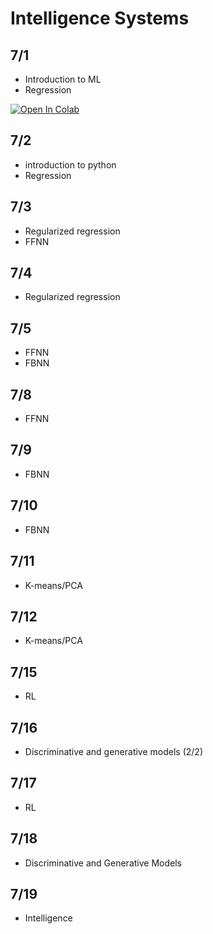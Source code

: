 # Intelligence Systems
## 7/1
- Introduction to ML
- Regression

[![Open In Colab](https://colab.research.google.com/assets/colab-badge.svg)](https://colab.research.google.com/drive/1RGu2P5b_u8P8hzxZhAl9Lag8JSPeONiL?usp=sharing)

## 7/2
- introduction to python
- Regression
## 7/3
- Regularized regression
- FFNN
## 7/4
- Regularized regression
## 7/5
- FFNN
- FBNN
## 7/8
- FFNN
## 7/9
- FBNN
## 7/10
- FBNN
## 7/11
- K-means/PCA
## 7/12
- K-means/PCA
## 7/15
- RL
## 7/16
- Discriminative and generative models (2/2) 
## 7/17
- RL 
## 7/18
- Discriminative and Generative Models 
## 7/19
- Intelligence 

